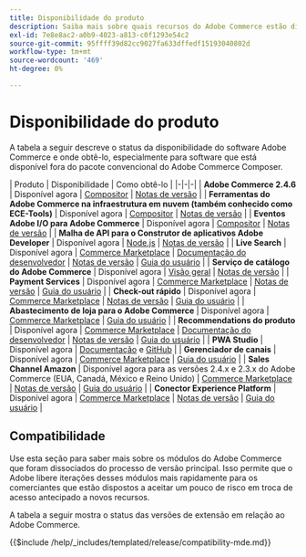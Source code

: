 ```yaml
---
title: Disponibilidade do produto
description: Saiba mais sobre quais recursos do Adobe Commerce estão disponíveis no momento, como acessá-los e verificar sua compatibilidade com versões específicas do Adobe Commerce.
exl-id: 7e8e8ac2-a0b9-4023-a813-c0f1293e54c2
source-git-commit: 95ffff39d82cc9027fa633dffedf15193040802d
workflow-type: tm+mt
source-wordcount: '469'
ht-degree: 0%

---
```


# Disponibilidade do produto

A tabela a seguir descreve o status da disponibilidade do software Adobe Commerce e onde obtê-lo, especialmente para software que está disponível fora do pacote convencional do Adobe Commerce Composer.

| Produto | Disponibilidade | Como obtê-lo | |-|-|-| | **Adobe Commerce 2.4.6**                  | Disponível agora | [Compositor](../installation/composer.md) \| [Notas de versão](https://experienceleague.adobe.com/docs/commerce-operations/release/notes/adobe-commerce/2-4-6.html)  | | **Ferramentas do Adobe Commerce na infraestrutura em nuvem (também conhecido como ECE-Tools)** | Disponível agora | [Compositor](https://experienceleague.adobe.com/docs/commerce-cloud-service/user-guide/dev-tools/ece-tools/update-package.html) \| [Notas de versão](https://experienceleague.adobe.com/docs/commerce-cloud-service/user-guide/release-notes/cloud-tools-suite.html) | | **Eventos Adobe I/O para Adobe Commerce** | Disponível agora | [Compositor](https://developer.adobe.com/commerce/events/get-started/installation/) \| [Notas de versão](https://developer.adobe.com/commerce/events/get-started/release-notes/) | | **Malha de API para o Construtor de aplicativos Adobe Developer** | Disponível agora | [Node.js](https://developer.adobe.com/graphql-mesh-gateway/gateway/getting-started/) \| [Notas de versão](https://developer.adobe.com/graphql-mesh-gateway/gateway/release-notes/) | | **Live Search**                                 | Disponível agora | [Commerce Marketplace](https://marketplace.magento.com/magento-live-search.html) \| [Documentação do desenvolvedor](https://developer.adobe.com/commerce/services/live-search/) \| [Notas de versão](https://experienceleague.adobe.com/docs/commerce-merchant-services/live-search/release-notes.html) \| [Guia do usuário](https://experienceleague.adobe.com/docs/commerce-merchant-services/live-search/overview.html) | | **Serviço de catálogo do Adobe Commerce**                                 | Disponível agora |  [Visão geral](https://experienceleague.adobe.com/docs/commerce-merchant-services/catalog-service/guide-overview.html) \| [Notas de versão](https://experienceleague.adobe.com/docs/commerce-merchant-services/catalog-service/release-notes.html?lang=en) \| | **Payment Services**                            | Disponível agora | [Commerce Marketplace](https://marketplace.magento.com/magento-payment-services.html) \| [Notas de versão](https://experienceleague.adobe.com/docs/commerce-merchant-services/payment-services/release-notes.html) \| [Guia do usuário](https://experienceleague.adobe.com/docs/commerce-merchant-services/payment-services/guide-overview.html) | | **Check-out rápido** | Disponível agora | [Commerce Marketplace](https://marketplace.magento.com/magento-quick-checkout.html) \| [Notas de versão](https://experienceleague.adobe.com/docs/commerce-merchant-services/quick-checkout/release-notes.html) \| [Guia do usuário](https://experienceleague.adobe.com/docs/commerce-merchant-services/quick-checkout/overview.html) | | **Abastecimento de loja para o Adobe Commerce** | Disponível agora | [Commerce Marketplace](https://marketplace.magento.com/store-fulfillment-magento-walmart.html) \| [Guia do usuário](https://experienceleague.adobe.com/docs/commerce-merchant-services/store-fulfillment/introduction.html) | | **Recommendations do produto**                     | Disponível agora | [Commerce Marketplace](https://marketplace.magento.com/magento-product-recommendations.html) \| [Documentação do desenvolvedor](https://devdocs.magento.com/recommendations/product-recs.html) \| [Notas de versão](https://experienceleague.adobe.com/docs/commerce-merchant-services/product-recommendations/release-notes.html) \| [Guia do usuário](https://experienceleague.adobe.com/docs/commerce-merchant-services/product-recommendations/overview.html) | | **PWA Studio**                                  | Disponível agora | [Documentação](https://developer.adobe.com/commerce/pwa-studio/) e [GitHub](https://github.com/magento/pwa-studio) | | **Gerenciador de canais**                             | Disponível agora | [Commerce Marketplace](https://marketplace.magento.com/magento-channel-manager.html) \| [Guia do usuário](https://experienceleague.adobe.com/docs/commerce-channels/channel-manager/intro-to-channel-manager/overview.html) | | **Sales Channel Amazon**                        | Disponível agora para as versões 2.4.x e 2.3.x do Adobe Commerce (EUA, Canadá, México e Reino Unido) | [Commerce Marketplace](https://marketplace.magento.com/magento-module-amazon.html) \| [Notas de versão](https://experienceleague.adobe.com/docs/commerce-channels/amazon/release-notes.html) \| [Guia do usuário](https://experienceleague.adobe.com/docs/commerce-channels/amazon/overview.html) | | **Conector Experience Platform**                     | Disponível agora | [Commerce Marketplace](https://marketplace.magento.com/magento-experience-platform-connector.html) \| [Notas de versão](https://experienceleague.adobe.com/docs/commerce-merchant-services/experience-platform-connector/release-notes.html?lang=en) \| [Guia do usuário](https://experienceleague.adobe.com/docs/commerce-merchant-services/experience-platform-connector/overview.html?lang=en) |

## Compatibilidade

Use esta seção para saber mais sobre os módulos do Adobe Commerce que foram dissociados do processo de versão principal. Isso permite que o Adobe libere iterações desses módulos mais rapidamente para os comerciantes que estão dispostos a aceitar um pouco de risco em troca de acesso antecipado a novos recursos.

A tabela a seguir mostra o status das versões de extensão em relação ao Adobe Commerce.

{{$include /help/_includes/templated/release/compatibility-mde.md}}
